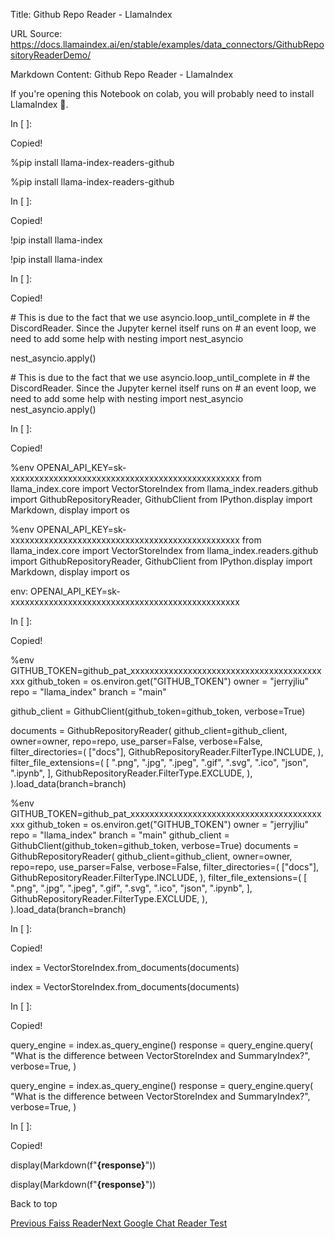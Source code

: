 Title: Github Repo Reader - LlamaIndex

URL Source: https://docs.llamaindex.ai/en/stable/examples/data_connectors/GithubRepositoryReaderDemo/

Markdown Content:
Github Repo Reader - LlamaIndex


If you're opening this Notebook on colab, you will probably need to install LlamaIndex 🦙.

In \[ \]:

Copied!

%pip install llama\-index\-readers\-github

%pip install llama-index-readers-github

In \[ \]:

Copied!

!pip install llama\-index

!pip install llama-index

In \[ \]:

Copied!

\# This is due to the fact that we use asyncio.loop\_until\_complete in
\# the DiscordReader. Since the Jupyter kernel itself runs on
\# an event loop, we need to add some help with nesting
import nest\_asyncio

nest\_asyncio.apply()

\# This is due to the fact that we use asyncio.loop\_until\_complete in # the DiscordReader. Since the Jupyter kernel itself runs on # an event loop, we need to add some help with nesting import nest\_asyncio nest\_asyncio.apply()

In \[ \]:

Copied!

%env OPENAI\_API\_KEY\=sk\-xxxxxxxxxxxxxxxxxxxxxxxxxxxxxxxxxxxxxxxxxxxxxxxx
from llama\_index.core import VectorStoreIndex
from llama\_index.readers.github import GithubRepositoryReader, GithubClient
from IPython.display import Markdown, display
import os

%env OPENAI\_API\_KEY=sk-xxxxxxxxxxxxxxxxxxxxxxxxxxxxxxxxxxxxxxxxxxxxxxxx from llama\_index.core import VectorStoreIndex from llama\_index.readers.github import GithubRepositoryReader, GithubClient from IPython.display import Markdown, display import os

env: OPENAI\_API\_KEY=sk-xxxxxxxxxxxxxxxxxxxxxxxxxxxxxxxxxxxxxxxxxxxxxxxx

In \[ \]:

Copied!

%env GITHUB\_TOKEN\=github\_pat\_xxxxxxxxxxxxxxxxxxxxxxxxxxxxxxxxxxxxxxxxxxx
github\_token \= os.environ.get("GITHUB\_TOKEN")
owner \= "jerryjliu"
repo \= "llama\_index"
branch \= "main"

github\_client \= GithubClient(github\_token\=github\_token, verbose\=True)

documents \= GithubRepositoryReader(
    github\_client\=github\_client,
    owner\=owner,
    repo\=repo,
    use\_parser\=False,
    verbose\=False,
    filter\_directories\=(
        \["docs"\],
        GithubRepositoryReader.FilterType.INCLUDE,
    ),
    filter\_file\_extensions\=(
        \[
            ".png",
            ".jpg",
            ".jpeg",
            ".gif",
            ".svg",
            ".ico",
            "json",
            ".ipynb",
        \],
        GithubRepositoryReader.FilterType.EXCLUDE,
    ),
).load\_data(branch\=branch)

%env GITHUB\_TOKEN=github\_pat\_xxxxxxxxxxxxxxxxxxxxxxxxxxxxxxxxxxxxxxxxxxx github\_token = os.environ.get("GITHUB\_TOKEN") owner = "jerryjliu" repo = "llama\_index" branch = "main" github\_client = GithubClient(github\_token=github\_token, verbose=True) documents = GithubRepositoryReader( github\_client=github\_client, owner=owner, repo=repo, use\_parser=False, verbose=False, filter\_directories=( \["docs"\], GithubRepositoryReader.FilterType.INCLUDE, ), filter\_file\_extensions=( \[ ".png", ".jpg", ".jpeg", ".gif", ".svg", ".ico", "json", ".ipynb", \], GithubRepositoryReader.FilterType.EXCLUDE, ), ).load\_data(branch=branch)

In \[ \]:

Copied!

index \= VectorStoreIndex.from\_documents(documents)

index = VectorStoreIndex.from\_documents(documents)

In \[ \]:

Copied!

query\_engine \= index.as\_query\_engine()
response \= query\_engine.query(
    "What is the difference between VectorStoreIndex and SummaryIndex?",
    verbose\=True,
)

query\_engine = index.as\_query\_engine() response = query\_engine.query( "What is the difference between VectorStoreIndex and SummaryIndex?", verbose=True, )

In \[ \]:

Copied!

display(Markdown(f"<b>{response}</b>"))

display(Markdown(f"**{response}**"))

Back to top

[Previous Faiss Reader](https://docs.llamaindex.ai/en/stable/examples/data_connectors/FaissDemo/)[Next Google Chat Reader Test](https://docs.llamaindex.ai/en/stable/examples/data_connectors/GoogleChatDemo/)

